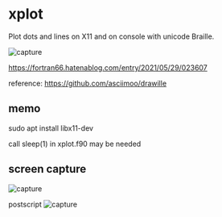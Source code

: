 # xplot

Plot dots and lines on X11 and on console with unicode Braille.

![capture](https://cdn-ak.f.st-hatena.com/images/fotolife/f/fortran66/20210529/20210529022716.png)

https://fortran66.hatenablog.com/entry/2021/05/29/023607


reference:
https://github.com/asciimoo/drawille


## memo

sudo apt install libx11-dev

call sleep(1) in xplot.f90 may be needed

## screen capture 


![capture](https://cdn-ak.f.st-hatena.com/images/fotolife/f/fortran66/20210529/20210529223629.png)

postscript
![capture](https://cdn-ak.f.st-hatena.com/images/fotolife/f/fortran66/20210530/20210530023052.png)


